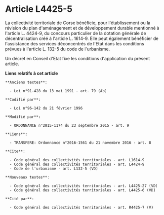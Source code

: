# Article L4425-5

La collectivité territoriale de Corse bénéficie, pour l'établissement ou la révision du plan d'aménagement et de
développement durable mentionné à l'article L. 4424-9, du concours particulier de la dotation générale de décentralisation
créé à l'article L. 1614-9. Elle peut également bénéficier de l'assistance des services déconcentrés de l'Etat dans les
conditions prévues à l'article L. 132-5 du code de l'urbanisme. 

Un décret en Conseil d'Etat fixe les conditions d'application du présent article.

**Liens relatifs à cet article**

	**Anciens textes**:

	  - Loi n°91-428 du 13 mai 1991 - art. 79 (Ab)

	**Codifié par**:

	  - Loi n°96-142 du 21 février 1996

	**Modifié par**:

	  - ORDONNANCE n°2015-1174 du 23 septembre 2015 - art. 9

	**Liens**:

	  - TRANSFERE: Ordonnance n°2016-1561 du 21 novembre 2016 - art. 8

	**Cite**:

	  - Code général des collectivités territoriales - art. L1614-9
	  - Code général des collectivités territoriales - art. L4424-9
	  - Code de l'urbanisme - art. L132-5 (VD)

	**Nouveaux textes**:

	  - Code général des collectivités territoriales - art. L4425-27 (VD)
	  - Code général des collectivités territoriales - art. L4425-6 (VD)

	**Cité par**:

	  - Code général des collectivités territoriales - art. R4425-7 (V)
